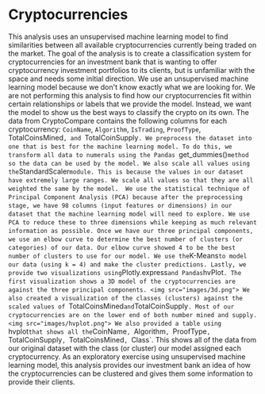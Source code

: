 # Cryptocurrencies

This analysis uses an unsupervised machine learning model to find similarities between all available cryptocurrencies currently being traded on the market. The goal of the analysis is to create a classification system for cryptocurrencies for an investment bank that is wanting to offer cryptocurrency investment portfolios to its clients, but is unfamiliar with the space and needs some initial direction. We use an unsupervised machine learning model because we don't know exactly what we are looking for. We are not performing this analysis to find how our cryptocurrencies fit within certain relationships or labels that we provide the model. Instead, we want the model to show us the best ways to classify the crypto on its own. 
The data from CryptoCompare contains the following columns for each cryptocurrency: `CoinName`, `Algorithm`, `IsTrading`, `ProofType`, TotalCoinsMined`, and `TotalCoinSupply`. We preprocess the dataset into one that is best for the machine learning model. To do this, we transform all data to numerals using the Pandas `get_dummies()` method so the data can be used by the model. We also scale all values using the `StandardScaler` module. This is because the values in our dataset have extremely large ranges. We scale all values so that they are all weighted the same by the model. 
We use the statistical technique of Principal Component Analysis (PCA) because after the preprocessing stage, we have 98 columns (input features or dimensions) in our dataset that the machine learning model will need to explore. We use PCA to reduce these to three dimensions while keeping as much relevant information as possible. Once we have our three principal components, we use an elbow curve to determine the best number of clusters (or categories) of our data. Our elbow curve showed 4 to be the best number of clusters to use for our model. We use the `K-Means` to model our data (using k = 4) and make the cluster predictions.
Lastly, we provide two visualizations using `Plotly.express` and Pandas `hvPlot`. The first visualization shows a 3D model of the cryptocurrencies are against the three principal components.
<img src="images/3d.png">
 We also created a visualization of the classes (clusters) against the scaled values of `TotalCoinsMined` and `TotalCoinSupply`. Most of our cryptocurrencies are on the lower end of both number mined and supply. 
<img src="images/hvplot.png">
We also provided a table using `hvplot` that shows all the `CoinName`, `Algorithm`, `ProofType`, `TotalCoinSupply`, `TotalCoinsMined`, `Class`. This shows all of the data from our original dataset with the class (or cluster) our model assigned each cryptocurrency. As an exploratory exercise using unsupervised machine learning model, this analysis provides our investment bank an idea of how the cryptocurrencies can be clustered and gives them some information to provide their clients. 